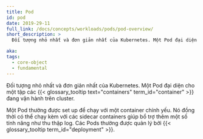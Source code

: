 ```yaml
---
title: Pod
id: pod
date: 2019-29-11
full_link: /docs/concepts/workloads/pods/pod-overview/
short_description: >
  Đối tượng nhỏ nhất và đơn giản nhất của Kubernetes. Một Pod đại diện cho một tập các containers đang vận hành trên cluster.

aka:
tags:
  - core-object
  - fundamental
---
```


Đối tượng nhỏ nhất và đơn giản nhất của Kubernetes. Một Pod đại diện cho một tập các {{< glossary_tooltip text="containers" term_id="container" >}} đang vận hành trên cluster.

<!--more-->

Một Pod thường được set up để chạy với một container chính yếu. Nó đồng thời có thể chạy kèm với các sidecar containers giúp bổ trợ thêm một số tính năng như thu thập log. Các Pods thường được quản lý bởi {{< glossary_tooltip term_id="deployment" >}}.
